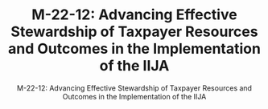 ---
layout: resources-landing
title: "M-22-12: Advancing Effective Stewardship of Taxpayer Resources and Outcomes in the Implementation of the IIJA"
subtitle: "M-22-12: Advancing Effective Stewardship of Taxpayer Resources and Outcomes in the Implementation of the IIJA"
external_link: https://www.whitehouse.gov/wp-content/uploads/2022/04/M-22-12.pdf
filters: major-legislation memorandum omb 2022
---